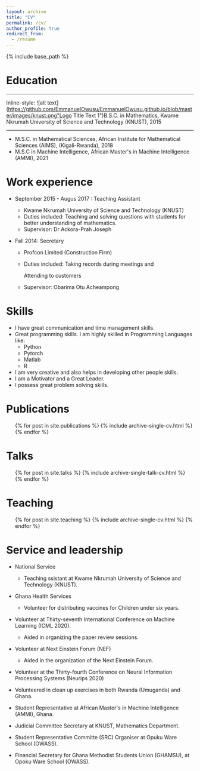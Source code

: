 ```yaml
---
layout: archive
title: "CV"
permalink: /cv/
author_profile: true
redirect_from:
  - /resume
---
```


{% include base_path %}

Education
======
---
Inline-style: 
![alt text](https://github.com/EmmanuelOwusu/EmmanuelOwusu.github.io/blob/master/images/knust.png"Logo Title Text 1")B.S.C. in Mathematics, Kwame Nkrumah University of Science and Technology (KNUST), 2015

---
* M.S.C. in Mathematical Sciences, African Institute for Mathematical Sciences (AIMS),  (Kigali-Rwanda), 2018
* M.S.C  in Machine Intelligence, African Master's in Machine Intelligence (AMMI), 2021 

Work experience
======
* September 2015 - Augus 2017 : Teaching Assistant
  * Kwame Nkrumah University of Science and Technology (KNUST)
  * Duties included: Teaching and solving questions with students for better understanding of mathematics.
  * Supervisor: Dr Ackora-Prah Joseph

* Fall 2014: Secretary
  * Profcon Limited (Construction Firm)
  * Duties included: Taking records during meetings and 
  
    Attending to customers
  * Supervisor: Obarima Otu Acheampong
  
Skills
======
* I  have great communication and time management skills. 
* Great programming skills. I am highly skilled in Programming Languages like:
  * Python
  * Pytorch
  * Matlab
  * R 
* I am very creative and also helps in developing other people skills.
* I am a Motivator and a Great Leader.
* I possess great problem solving skills.

Publications
======
  <ul>{% for post in site.publications %}
    {% include archive-single-cv.html %}
  {% endfor %}</ul>
  
Talks
======
  <ul>{% for post in site.talks %}
    {% include archive-single-talk-cv.html %}
  {% endfor %}</ul>
  
Teaching
======
  <ul>{% for post in site.teaching %}
    {% include archive-single-cv.html %}
  {% endfor %}</ul>
  
Service and leadership
======
* National Service

  * Teaching ssistant at Kwame Nkrumah University of Science and Technology (KNUST).

* Ghana Health Services

  * Volunteer for distributing vaccines for Children under six years.
  
* Volunteer at Thirty-seventh International Conference on Machine Learning (ICML 2020).
  
  * Aided in organizing the paper review sessions.

* Volunteer at Next Einstein Forum (NEF)

  * Aided in the organization of the Next Einstein Forum.
  
* Volunteer at the Thirty-fourth Conference on Neural Information Processing Systems (Neurips 2020)
  
* Volunteered in clean up exercises  in both Rwanda (Umuganda) and Ghana.

* Student Representative  at African Master's in Machine Intelligence (AMMI), Ghana.

* Judicial Committee Secretary at KNUST, Mathematics Department.

* Student Representative Committe (SRC) Organiser at Opuku Ware School (OWASS).

* Financial Secretary for Ghana Methodist Students Union (GHAMSU), at Opoku Ware School (OWASS).

